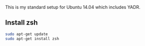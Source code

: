 This is my standard setup for Ubuntu 14.04 which includes YADR.

## Install zsh
```zsh
sudo apt-get update
sudo apt-get install zsh
```

